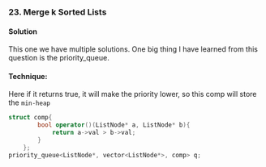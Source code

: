 ### 23. Merge k Sorted Lists
#### Solution
This one we have multiple solutions. One big thing I have learned from
this question is the priority_queue.


#### Technique:
Here if it returns true, it will make the priority lower, so this comp will store the
`min-heap`

```c++
struct comp{
        bool operator()(ListNode* a, ListNode* b){
            return a->val > b->val;
        }
    };
priority_queue<ListNode*, vector<ListNode*>, comp> q;
    
```
